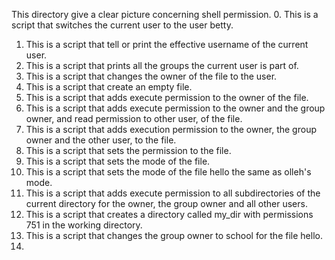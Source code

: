 This directory give a clear picture concerning shell permission.
0. This is a script that switches the current user to the user betty.
1. This is a script that tell or print the effective username of the current user.
2. This is a script that prints all the groups the current user is part of.
3. This is a script that changes the owner of the file to the user.
4. This is a script that create an empty file.
5. This is a script that adds execute permission to the owner of the file.
6. This is a script that adds execute permission to the owner and the group owner, and read permission to other user, of the file.
7. This is a script that adds execution permission to the owner, the group owner and the other user, to the file.
8. This is a script that sets the permission to the file.
9. This is a script that sets the mode of the file.
10. This is a script that sets the mode of the file hello the same as olleh's mode.
11. This is a script that adds execute permission to all subdirectories of the current directory for the owner, the group owner and all other users.
12. This is a script that creates a directory called my_dir with permissions 751 in the working directory.
13. This is a script that changes the group owner to school for the file hello.
14. 